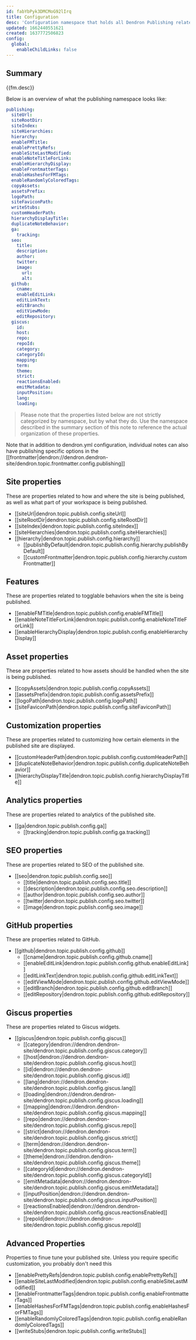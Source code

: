 ```yaml
---
id: fabYbPyk3DMCMoG92lIrq
title: Configuration
desc: 'Configuration namespace that holds all Dendron Publishing related settings.'
updated: 1662440551621
created: 1637772506823
config:
  global:
    enableChildLinks: false
---
```


## Summary
{{fm.desc}}

Below is an overview of what the publishing namespace looks like:

```yml
publishing:
  siteUrl:
  siteRootDir:
  siteIndex:
  siteHierarchies:
  hierarchy:
  enableFMTitle:
  enablePrettyRefs:
  enableSiteLastModified:
  enableNoteTitleForLink:
  enableHierarchyDisplay:
  enableFrontmatterTags:
  enableHashesForFMTags:
  enableRandomlyColoredTags:
  copyAssets:
  assetsPrefix:
  logoPath:
  siteFaviconPath:
  writeStubs:
  customHeaderPath:
  hierarchyDisplayTitle:
  duplicateNoteBehavior:
  ga:
    tracking:
  seo:
    title:
    description:
    author:
    twitter:
    image:
      url:
      alt:
  github:
    cname:
    enableEditLink:
    editLinkText:
    editBranch:
    editViewMode:
    editRepository:
  giscus:
    id:
    host:
    repo:
    repoId:
    category:
    categoryId:
    mapping:
    term:
    theme:
    strict:
    reactionsEnabled:
    emitMetadata:
    inputPosition:
    lang:
    loading:
```

> Please note that the properties listed below are not strictly categorized by namespace, but by what they do. Use the namespace described in the summary section of this note to reference the actual organization of these properties.

Note that in addition to dendron.yml configuration, individual notes can also have publishing specific options in the [[frontmatter|dendron://dendron.dendron-site/dendron.topic.frontmatter.config.publishing]]

## Site properties
These are properties related to how and where the site is being published, as well as what part of your workspace is being published.

- [[siteUrl|dendron.topic.publish.config.siteUrl]]
- [[siteRootDir|dendron.topic.publish.config.siteRootDir]]
- [[siteIndex|dendron.topic.publish.config.siteIndex]]
- [[siteHierarchies|dendron.topic.publish.config.siteHierarchies]]
- [[hierarchy|dendron.topic.publish.config.hierarchy]]
  - [[publishByDefault|dendron.topic.publish.config.hierarchy.publishByDefault]]
  - [[customFrontmatter|dendron.topic.publish.config.hierarchy.customFrontmatter]]

## Features
These are properties related to togglable behaviors when the site is being published.

- [[enableFMTitle|dendron.topic.publish.config.enableFMTitle]]
- [[enableNoteTitleForLink|dendron.topic.publish.config.enableNoteTitleForLink]]
- [[enableHierarchyDisplay|dendron.topic.publish.config.enableHierarchyDisplay]]

## Asset properties
These are properties related to how assets should be handled when the site is being published.

- [[copyAssets|dendron.topic.publish.config.copyAssets]]
- [[assetsPrefix|dendron.topic.publish.config.assetsPrefix]]
- [[logoPath|dendron.topic.publish.config.logoPath]]
- [[siteFaviconPath|dendron.topic.publish.config.siteFaviconPath]]

## Customization properties
These are properties related to customizing how certain elements in the published site are displayed.

- [[customHeaderPath|dendron.topic.publish.config.customHeaderPath]]
- [[duplicateNoteBehavior|dendron.topic.publish.config.duplicateNoteBehavior]]
- [[hierarchyDisplayTitle|dendron.topic.publish.config.hierarchyDisplayTitle]]

## Analytics properties
These are properties related to analytics of the published site.

- [[ga|dendron.topic.publish.config.ga]]
  - [[tracking|dendron.topic.publish.config.ga.tracking]]

## SEO properties
These are properties related to SEO of the published site.

- [[seo|dendron.topic.publish.config.seo]]
  - [[title|dendron.topic.publish.config.seo.title]]
  - [[description|dendron.topic.publish.config.seo.description]]
  - [[author|dendron.topic.publish.config.seo.author]]
  - [[twitter|dendron.topic.publish.config.seo.twitter]]
  - [[image|dendron.topic.publish.config.seo.image]]

## GitHub properties
These are properties related to GitHub.

- [[github|dendron.topic.publish.config.github]]
  - [[cname|dendron.topic.publish.config.github.cname]]
  - [[enableEditLink|dendron.topic.publish.config.github.enableEditLink]]
  - [[editLinkText|dendron.topic.publish.config.github.editLinkText]]
  - [[editViewMode|dendron.topic.publish.config.github.editViewMode]]
  - [[editBranch|dendron.topic.publish.config.github.editBranch]]
  - [[editRepository|dendron.topic.publish.config.github.editRepository]]

## Giscus properties
These are properties related to Giscus widgets.

- [[giscus|dendron.topic.publish.config.giscus]]
  - [[category|dendron://dendron.dendron-site/dendron.topic.publish.config.giscus.category]]
  - [[host|dendron://dendron.dendron-site/dendron.topic.publish.config.giscus.host]]
  - [[id|dendron://dendron.dendron-site/dendron.topic.publish.config.giscus.id]]
  - [[lang|dendron://dendron.dendron-site/dendron.topic.publish.config.giscus.lang]]
  - [[loading|dendron://dendron.dendron-site/dendron.topic.publish.config.giscus.loading]]
  - [[mapping|dendron://dendron.dendron-site/dendron.topic.publish.config.giscus.mapping]]
  - [[repo|dendron://dendron.dendron-site/dendron.topic.publish.config.giscus.repo]]
  - [[strict|dendron://dendron.dendron-site/dendron.topic.publish.config.giscus.strict]]
  - [[term|dendron://dendron.dendron-site/dendron.topic.publish.config.giscus.term]]
  - [[theme|dendron://dendron.dendron-site/dendron.topic.publish.config.giscus.theme]]
  - [[categoryId|dendron://dendron.dendron-site/dendron.topic.publish.config.giscus.categoryId]]
  - [[emitMetadata|dendron://dendron.dendron-site/dendron.topic.publish.config.giscus.emitMetadata]]
  - [[inputPosition|dendron://dendron.dendron-site/dendron.topic.publish.config.giscus.inputPosition]]
  - [[reactionsEnabled|dendron://dendron.dendron-site/dendron.topic.publish.config.giscus.reactionsEnabled]]
  - [[repoId|dendron://dendron.dendron-site/dendron.topic.publish.config.giscus.repoId]]

## Advanced Properties

Properties to finue tune your published site. Unless you require specific customization, you probably don't need this

- [[enablePrettyRefs|dendron.topic.publish.config.enablePrettyRefs]]
- [[enableSiteLastModified|dendron.topic.publish.config.enableSiteLastModified]]
- [[enableFrontmatterTags|dendron.topic.publish.config.enableFrontmatterTags]]
- [[enableHashesForFMTags|dendron.topic.publish.config.enableHashesForFMTags]]
- [[enableRandomlyColoredTags|dendron.topic.publish.config.enableRandomlyColoredTags]]
- [[writeStubs|dendron.topic.publish.config.writeStubs]]